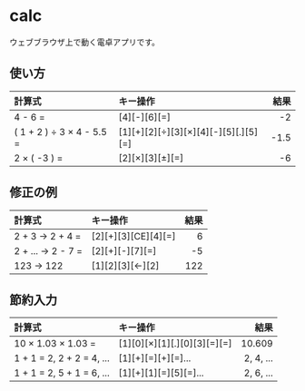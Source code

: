 # calc

ウェブブラウザ上で動く電卓アプリです。

## 使い方

| 計算式                     | キー操作                              | 結果  |
|:--------------------------|:-------------------------------------|-----:|
| 4 - 6 =                   | [4][-][6][=]                         | -2   |
| ( 1 + 2 ) ÷ 3 × 4 - 5.5 = | [1][+][2][÷][3][×][4][-][5][.][5][=] | -1.5 |
| 2 × ( -3 ) =              | [2][×][3][±][=]                      | -6   |

## 修正の例

| 計算式                     | キー操作                              | 結果  |
|:--------------------------|:-------------------------------------|-----:|
| 2 + 3 -> 2 + 4 =          | [2][+][3][CE][4][=]                  | 6    |
| 2 + ... -> 2 - 7 =        | [2][+][-][7][=]                      | -5   |
| 123 -> 122                | [1][2][3][←][2]                      | 122  |

## 節約入力

| 計算式                     | キー操作                              | 結果  |
|:--------------------------|:-------------------------------------|-----:|
| 10 × 1.03 × 1.03 =        | [1][0][×][1][.][0][3][=][=]          | 10.609 |
| 1 + 1 = 2, 2 + 2 = 4, ... | [1][+][=][+][=]...                   | 2, 4, ... |
| 1 + 1 = 2, 5 + 1 = 6, ... | [1][+][1][=][5][=]...                | 2, 6, ... |
